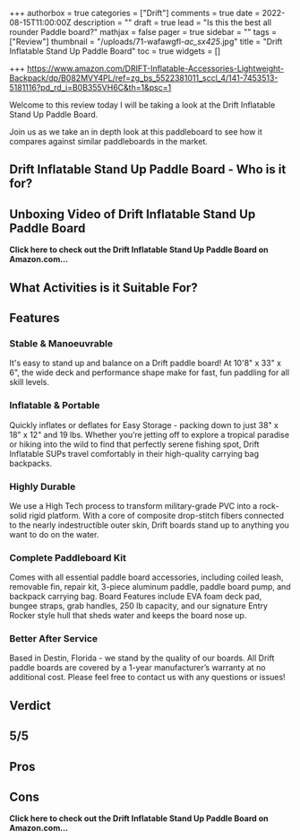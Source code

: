 +++
authorbox = true
categories = ["Drift"]
comments = true
date = 2022-08-15T11:00:00Z
description = ""
draft = true
lead = "Is this the best all rounder Paddle board?"
mathjax = false
pager = true
sidebar = ""
tags = ["Review"]
thumbnail = "/uploads/71-wafawgfl-_ac_sx425_.jpg"
title = "Drift Inflatable Stand Up Paddle Board"
toc = true
widgets = []

+++
https://www.amazon.com/DRIFT-Inflatable-Accessories-Lightweight-Backpack/dp/B082MVY4PL/ref=zg_bs_5522381011_sccl_4/141-7453513-5181116?pd_rd_i=B0B355VH6C&th=1&psc=1

Welcome to this review today I will be taking a look at the Drift Inflatable Stand Up Paddle Board. 

Join us as we take an in depth look at this paddleboard to see how it compares against similar paddleboards in the market.

## Drift Inflatable Stand Up Paddle Board - Who is it for?

## Unboxing Video of Drift Inflatable Stand Up Paddle Board

**Click here to check out the Drift Inflatable Stand Up Paddle Board  on Amazon.com...**

## What Activities is it Suitable For?

## Features

### Stable & Manoeuvrable

It's easy to stand up and balance on a Drift paddle board! At 10'8" x 33" x 6", the wide deck and performance shape make for fast, fun paddling for all skill levels.

### Inflatable & Portable

Quickly inflates or deflates for Easy Storage - packing down to just 38" x 18" x 12" and 19 lbs. Whether you’re jetting off to explore a tropical paradise or hiking into the wild to find that perfectly serene fishing spot, Drift Inflatable SUPs travel comfortably in their high-quality carrying bag backpacks.

### Highly Durable

We use a High Tech process to transform military-grade PVC into a rock-solid rigid platform. With a core of composite drop-stitch fibers connected to the nearly indestructible outer skin, Drift boards stand up to anything you want to do on the water.

### Complete Paddleboard Kit

Comes with all essential paddle board accessories, including coiled leash, removable fin, repair kit, 3-piece aluminum paddle, paddle board pump, and backpack carrying bag. Board Features include EVA foam deck pad, bungee straps, grab handles, 250 lb capacity, and our signature Entry Rocker style hull that sheds water and keeps the board nose up.

### Better After Service

Based in Destin, Florida - we stand by the quality of our boards. All Drift paddle boards are covered by a 1-year manufacturer’s warranty at no additional cost. Please feel free to contact us with any questions or issues!

## Verdict

## 5/5

## Pros

## Cons

**Click here to check out the Drift Inflatable Stand Up Paddle Board  on Amazon.com...**